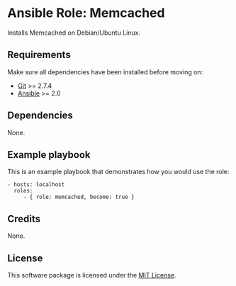 # Ansible Role: Memcached

Installs Memcached on Debian/Ubuntu Linux.

## Requirements

Make sure all dependencies have been installed before moving on:

* [Git](https://git-scm.com/) >= 2.7.4
* [Ansible](https://www.ansible.com/) >= 2.0

## Dependencies

None.

## Example playbook

This is an example playbook that demonstrates how you would use the role:

    - hosts: localhost
      roles:
         - { role: memcached, become: true }

## Credits

None.

## License

This software package is licensed under the [MIT License](https://opensource.org/licenses/MIT).
